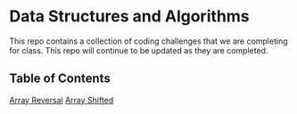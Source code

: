 # Data Structures and Algorithms 

This repo contains a collection of coding challenges that we are completing for class.  This repo will continue to be updated as they are completed.

## Table of Contents

[Array Reversal](/challenges/array_reverse/)
[Array Shifted](/challenges/array_shifted/)